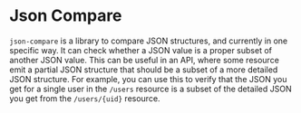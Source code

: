 Json Compare
============

`json-compare` is a library to compare JSON structures, and currently in one specific way. It can check whether a JSON value is a proper subset of another JSON value. This can be useful in an API, where some resource emit a partial JSON structure that should be a subset of a more detailed JSON structure. For example, you can use this to verify that the JSON you get for a single user in the `/users` resource is a subset of the detailed JSON you get from the `/users/{uid}` resource.  

